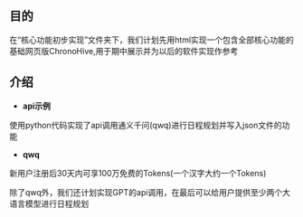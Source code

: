 ## 目的

在“核心功能初步实现”文件夹下，我们计划先用html实现一个包含全部核心功能的基础网页版ChronoHive,用于期中展示并为以后的软件实现作参考

## 介绍

- **api示例**

使用python代码实现了api调用通义千问(qwq)进行日程规划并写入json文件的功能

- **qwq**

新用户注册后30天内可享100万免费的Tokens(一个汉字大约一个Tokens)

除了qwq外，我们还计划实现GPT的api调用，在最后可以给用户提供至少两个大语言模型进行日程规划
